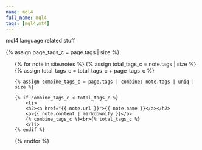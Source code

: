 ```yaml
---
name: mql4
full_name: mql4
tags: [mql4,mt4]
---
```

mql4 language related stuff

{% assign page_tags_c = page.tags | size %}
<ul>
  {% for note in site.notes %}
    {% assign total_tags_c = note.tags | size %}
    {% assign total_tags_c = total_tags_c + page_tags_c %}

    {% assign combine_tags_c = page.tags | combine: note.tags | uniq | size %}
    
    {% if combine_tags_c < total_tags_c %}
        <li>
        <h2><a href="{{ note.url }}">{{ note.name }}</a></h2>
        <p>{{ note.content | markdownify }}</p>
        {% combine_tags_c %}<br>{% total_tags_c %}
        </li>
    {% endif %}
  {% endfor %}
  
</ul>